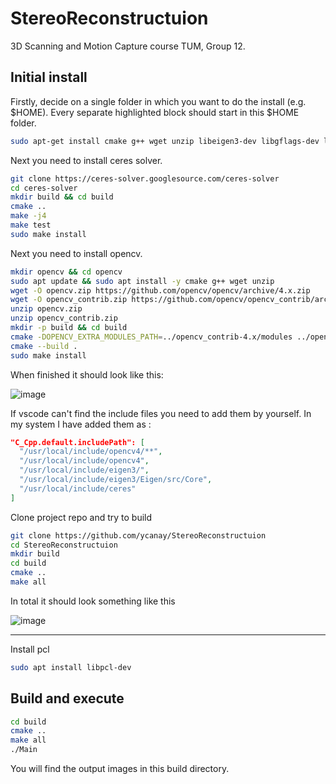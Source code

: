 
# StereoReconstructuion
3D Scanning and Motion Capture course TUM, Group 12.

## Initial install
Firstly, decide on a single folder in which you want to do the install (e.g. $HOME). Every separate highlighted block should start in this $HOME folder. 
```bash
sudo apt-get install cmake g++ wget unzip libeigen3-dev libgflags-dev libgoogle-glog-dev libatlas-base-dev
```
Next you need to install ceres solver.
```bash
git clone https://ceres-solver.googlesource.com/ceres-solver
cd ceres-solver
mkdir build && cd build
cmake ..
make -j4
make test
sudo make install
```

Next you need to install opencv.

```bash
mkdir opencv && cd opencv
sudo apt update && sudo apt install -y cmake g++ wget unzip
wget -O opencv.zip https://github.com/opencv/opencv/archive/4.x.zip
wget -O opencv_contrib.zip https://github.com/opencv/opencv_contrib/archive/4.x.zip
unzip opencv.zip
unzip opencv_contrib.zip
mkdir -p build && cd build
cmake -DOPENCV_EXTRA_MODULES_PATH=../opencv_contrib-4.x/modules ../opencv-4.x
cmake --build .
sudo make install
```
When finished it should look like this:

![image](https://github.com/ycanay/StereoReconstructuion/assets/18121684/beec095d-12f8-420a-a21f-bac51c74846e)



If vscode can't find the include files you need to add them by yourself.
In my system I have added them as :
```json
"C_Cpp.default.includePath": [
  "/usr/local/include/opencv4/**",
  "/usr/local/include/opencv4",
  "/usr/local/include/eigen3/",
  "/usr/local/include/eigen3/Eigen/src/Core",
  "/usr/local/include/ceres"
] 
```

Clone project repo and try to build

```bash
git clone https://github.com/ycanay/StereoReconstructuion
cd StereoReconstructuion
mkdir build
cd build
cmake ..
make all
```

In total it should look something like this

![image](https://github.com/ycanay/StereoReconstructuion/assets/18121684/a95f9f32-52a8-445b-a82d-5a9223f535c7)

---
Install pcl
```bash
sudo apt install libpcl-dev
```

## Build and execute
```bash
cd build
cmake ..
make all
./Main
```
You will find the output images in this build directory.
